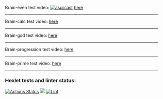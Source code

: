 Brain-even test video:
[![asciicast](https://asciinema.org/a/113463.png)](asciinema/430714)
 <a href="https://asciinema.org/a/iyN3faxMtZ7mg3AXJmeywqdLW" target="_blank">here</a>
***
Brain-calc test video: <a href="https://asciinema.org/a/LYk1hsEfTB9rp9KHZlZqzyLzq" target="_blank">here</a>
***
Brain-gcd test video: <a href="https://asciinema.org/a/XhoM8N6cLn0SETXDNt8F85jmM" target="_blank">here</a>
***
Brain-progression test video: <a href="https://asciinema.org/a/mynbK9KDACo680KasbCa0DEt3" target="_blank">here</a>
***
Brain-prime test video: <a href="https://asciinema.org/a/3Mw5T7RNRzyxOIjjxVO8vHvBA" target="_blank">here</a>
***
### Hexlet tests and linter status:
[![Actions Status](https://github.com/arinamark/python-project-lvl1/workflows/hexlet-check/badge.svg)](https://github.com/arinamark/python-project-lvl1/actions)
<a href="https://codeclimate.com/github/arinamark/python-project-lvl1/maintainability"><img src="https://api.codeclimate.com/v1/badges/80b83d2e35a5b22026f0/maintainability" /></a>
[![Lint](https://github.com/arinamark/python-project-lvl1/actions/workflows/lint.yml/badge.svg)](https://github.com/arinamark/python-project-lvl1/actions/workflows/lint.yml)